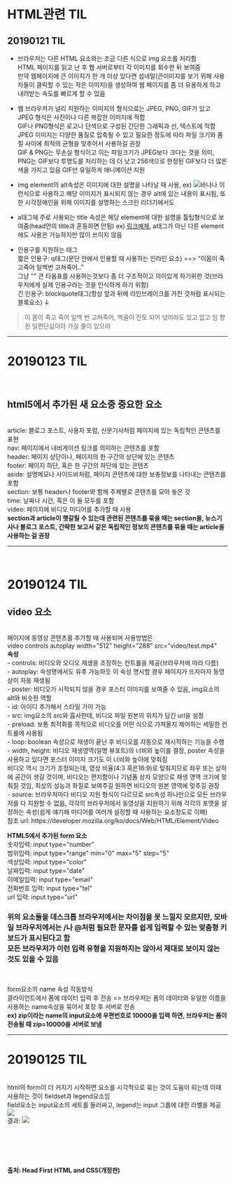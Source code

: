 # HTML관련 TIL
## 20190121 TIL

* 브라우저는 다른 HTML 요소와는 조금 다른 식으로 img 요소를 처리함<br>
HTML 페이지를 읽고 난 후 웹 서버로부터 각 이미지를 회수한 뒤 보여줌<br>
만약 웹페이지에 큰 이미지가 한 개 이상 있다면 섬네일(큰이미지를 보기 위해 사용자들이 클릭할 수 있는 작은 이미지)을 생성하여 웹 페이지를 좀 더 유용하게 하고 내려받는 속도를 빠르게 할 수 있음

* 웹 브라우저가 널리 지원하는 이미지의 형식으로는 JPEG, PNG, GIF가 있고 JPEG 형식은 사진이나 다른 복잡한 이미지에 적합<br>
  GIF나 PNG형식은 로고나 단색으로 구성된 간단한 그래픽과 선, 텍스트에 적합<br>
  JPEG 이미지는 다양한 품질로 압축될 수 있고 필요한 정도에 따라 파일 크기와 품질 사이에 최적의 균형을 맞추어서 사용하길 권장<br>
  GIF & PNG는 무손실 형식이고 이는 파일크기가 JPEG보다 크다는 것을 의미, PNG는 GIF보다 투명도를 처리하는 데 더 낫고 256색으로 한정된 GIF보다 더 많은 색을 가지고 있음 
  GIF만 유일하게 애니메이션 지원<br>
* img element의 alt속성은 이미지에 대한 설명을 나타날 때 사용, ex) <img src="banana.png" alt="바나나"> 이런식으로 사용하고 해당 이미지가 표시되지 않는 경우 alt에 있는 내용이 표시됨, 또한 시각장애인을 위해 이미지를 설명하는 스크린 리더기에서도 <br>

* a태그에 주로 사용되는 title 속성은 해당 element에 대한 설명을 툴팁형식으로 보여줌(head안의 title과 혼동하면 안됨) ex) <a href="#" title="링크예제설명입니다.">링크예제</a>, a태그가 아닌 다른 element에도 사용은 가능하지만 많이 쓰이지 않음<br>

* 인용구를 지원하는 태그<br>
짧은 인용구: q태그(문단 안에서 인용할 때 사용하는 인라인 요소)  ==> <q>이몸이 죽고죽어 일백번 고쳐죽어..</q><br>
그냥 "" 큰 타옴표를 사용하는것보다 좀 더 구조적이고 의미있게 하기위한 것(브라우저에게 실제 인용구라는 것을 인식하게 하기 위함)<br>
긴 인용구: blockquote태그(항상 앞과 뒤에 라인브레이크를 가진 것처럼 표시되는 블록요소) ↓
<blockquote>이 몸이 죽고 죽어 일백 번 고쳐죽어, 백골이 진토 되어 넋이라도 있고 없고 임 향한 일편단심이야 가실 줄이 있으랴</blockquote>
<hr>
<h1>20190123 TIL</h1> <br>
<h2>html5에서 추가된 새 요소중 중요한 요소</h2> <br>
article: 블로그 포스트, 사용자 포럼, 신문기사처럼 페이지에 있는 독립적인 콘텐츠를 표현 <br>
nav:     페이지에서 내비게이션 링크를 의미하는 콘텐츠를 포함 <br>
header:  페이지 상단이나, 페이지의 한 구간의 상단에 있는 콘텐츠 <br>
footer:  페이지 하단, 혹은 한 구간의 하단에 있는 콘텐츠 <br>
aside:   설명메모나 사이드바처럼, 페이지 콘텐츠에 대한 보충정보를 나타내는 콘텐츠를 포함 <br>
section: 보통 header나 footer와 함께 주제별로 콘텐츠를 모아 놓은 것 <br>
time:    날짜나 시간, 혹은 이 둘 모두를 포함 <br>
video:   페이지에 비디오 미디어를 추가할 때 사용 <br>
<strong>section과 article이 햇갈릴 수 있는데 관련된 콘텐츠를 묶을 때는 section을, 뉴스기사나 블로그 포스트, 간략한 보고서 같은 독립적인 정보의 콘텐츠를 묶을 때는 article을 사용하는 걸 권장</strong> <br>
<hr> <br>
<h1>20190124 TIL</h1>
<h2>video 요소</h2><br>
페이지에 동영상 콘텐츠를 추가할 때 사용되며 사용방법은 <br>
video controls autoplay width="512" height="288" src="video/test.mp4" <br>
<strong>속성</strong> <br>
- controls: 비디오와 오디오 재생을 조정하는 컨트롤을 제공(브라우저에 따라 다름)<br>
- autoplay: 속성명에서도 유추 가능하듯 이 속성 명시할 경우 페이지가 뜨자마자 동영상이 자동 재생됨 <br>
- poster: 비디오가 시작되지 않을 경우 포스터 이미지를 보여줄 수 있음, img요소의 alt와 비슷한 역할<br>
- id: 아이디 추가해서 스타일 가미 가능 <br>
- src: img요소의 src와 흡사한데, 비디오 파일 원본의 위치가 담긴 url을 설정 <br>
- preload: 보통 최적화를 목적으로 비디오를 어떤 식으로 가져올지 제어하는 세밀한 컨트롤에 사용됨 <br>
- loop: boolean 속성으로 재생이 끝난 후 비디오를 자동으로 재시작하는 기능을 수행 <br>
- width, height: 비디오 재생영역(일명 뷰포트)의 너비와 높이를 결정, poster 속성을 사용하고 있다면 포스터 이미지 크기도 이 너비와 높이에 맞춰짐<br>
비디오 역시 크기가 조정되는데, 영상 비율(4:3 혹은16:9)로 맞춰지므로 좌우 또는 상하에 공간이 생길 것이며, 비디오는 편지함이나 기념품 상자 모양으로 재생 영역 크기에 맞춰질 것임, 최상의 성능과 화질로 보여주길 원하면 비디오의 원본 영역에 맞추길 권장 <br>
- source: 브라우저마다 비디오 지원 형식이 다르므로 src속성 하나만으로 모든 브라우저를 다 지원할 수 없음, 각각의 브라우저에서 동영상을 지원하기 위해 각각의 포맷을 설정하는 속성(쉽게 얘기해 미디어를 여러개 설정할 때 사용하는 요소정도로 이해) <br>
참조 url: https://developer.mozilla.org/ko/docs/Web/HTML/Element/Video <br>
<p></p>
<strong>HTML5에서 추가된 form 요소</strong> <br>
숫자입력: input type="number" <br>
범위입력: input type="range" min="0" max="5" step="5" <br>
색상입력: input type="color" <br>
날짜입력: input type="date" <br>
이메일입력: input type="email" <br>
전화번호 입력: input type="tel" <br>
url 입력: input type="url" <br>
<h3>위의 요소들을 데스크톱 브라우저에서는 차이점을 못 느낄지 모르지만, 모바일 브라우저에서는 /나 @처럼 필요한 문자를 쉽게 입력할 수 있는 맞춤형 키보드가 표시된다고 함<br>
모든 브라우저가 이런 입력 유형을 지원하지는 않아서 제대로 보이지 않는 것도 있을 수 있음</h3> <br>
<p>
form요소의 name 속성 작동방식 <br>
클라이언트에서 폼에 데이터 입력 후 전송 => 브라우저는 폼의 데이터와 유일한 이름을 사용하는 name속성을 묶어서 포장 후 서버로 전송 <br>
<strong>ex) zip이라는 name의 input요소에 우편번호로 10000을 입력 하면, 브라우저는 폼이 전송될 때 zip=10000을 서버로 보냄</strong> <br>
<hr>
<h1>20190125 TIL</h1> <br>
html의 form이 더 커지기 시작하면 요소를 시각적으로 묶는 것이 도움이 되는데 이때 사용하는 것이 fieldset과 legend요소임 <br>
field요소는 input요소의 세트를 둘러싸고, legend는 input 그룹에 대한 라벨을 제공 <br>
<img src="https://user-images.githubusercontent.com/44331989/51725246-8d5e3e80-20a4-11e9-88d5-da20eb499d21.JPG"> <br>
결과: <img src="https://user-images.githubusercontent.com/44331989/51725340-f3e35c80-20a4-11e9-841e-474a06d36cd3.JPG"> <br>


  
  
  





<p><br>  
<p><br>
<p><br>
  <strong>출처: Head First HTML and CSS(개정판)</strong>


